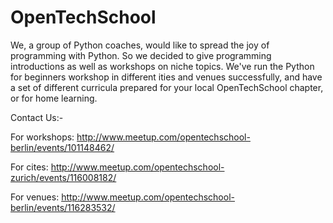 OpenTechSchool
==============
We, a group of Python coaches, would like to spread the joy of programming with Python. So we decided to give programming introductions as well as workshops on niche topics.  We've run the Python for beginners workshop in different ities and venues successfully, and have a set of different curricula prepared for your local OpenTechSchool chapter, or for home learning.

Contact Us:-

For workshops: http://www.meetup.com/opentechschool-berlin/events/101148462/

For cites: http://www.meetup.com/opentechschool-zurich/events/116008182/

For venues: http://www.meetup.com/opentechschool-berlin/events/116283532/
